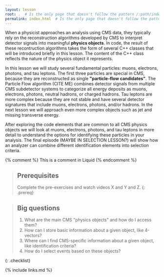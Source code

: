 ```yaml
---
layout: lesson
root: .  # Is the only page that doesn't follow the pattern /:path/index.html
permalink: index.html  # Is the only page that doesn't follow the pattern /:path/index.html
---
```


When a physicist approaches an analysis using CMS data, they typically rely on the reconstruction
algorithms developed by CMS to interpret detector signals into meaningful **physics objects**. In
code, the result of these recontruction algorithms takes the form of several C++ classes that 
will be introduced briefly in this lesson. The content of the C++ class reflects the nature of the
physics object it represents. 

In this lesson we will study several fundamental particles: muons, electrons, photons, and tau
leptons. The first three particles are special in CMS, because they are reconstructed as single 
**"particle-flow candidates"**. The Particle Flow algorithm (CITE ME) combines detector signals 
from multiple CMS subdetector systems to categorize all energy deposits as muons, electrons, 
photons, neutral hadrons, or charged hadrons. Tau leptons are more complex because they are not
stable and have several detector signatures that include muons, electrons, photons, and/or 
hadrons. In the next lesson we will approach even more complex objects such as jet and missing 
transverse energy. 

After exploring the code elements that are common to all CMS physics objects we will look at
muons, electrons, photons, and tau leptons in more detail to understand the options for 
identifying these particles in your analysis. The final episode (MAYBE IN SELECTION LESSON?) will
show how an analyzer can combine different identification elements into selection criteria.

<!-- this is an html comment -->

{% comment %} This is a comment in Liquid {% endcomment %}

> ## Prerequisites
>
> Complete the pre-exercises and watch videos X and Y and Z. 
{: .prereq}

> ## Big questions
> 
> 1. What are the main CMS "physics objects" and how do I access them?
> 2. How can I store basic information about a given object, like 4-vectors?
> 3. Where can I find CMS-specific information about a given object, like identification criteria?
> 4. How do I select events based on these objects?
>
{: .checklist}

{% include links.md %}
